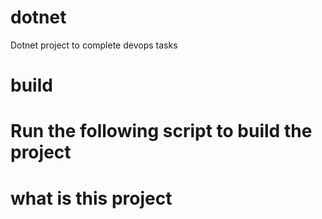 # dotnet
Dotnet project to complete devops tasks
# build 
Run the following script to build the project
=======
# what is this project

